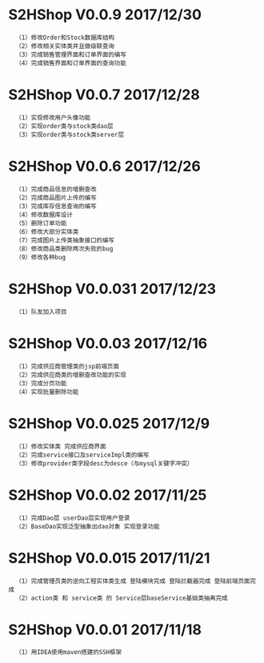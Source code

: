 # S2HShop V0.0.9 2017/12/30
      （1）修改Order和Stock数据库结构
      （2）修改相关实体类并且做级联查询
      （3）完成销售管理界面和订单界面的编写
      （4）完成销售界面和订单界面的查询功能
       
# S2HShop V0.0.7 2017/12/28
      （1）实现修改用户头像功能
      （2）实现order类与stock类dao层
      （3）实现order类与stock类server层
     
# S2HShop V0.0.6 2017/12/26
      （1）完成商品信息的增删查改
      （2）完成商品图片上传的编写
      （3）完成库存信息查询的编写
      （4）修改数据库设计
      （5）删除订单功能
      （6）修改大部分实体类
      （7）完成图片上传类抽象接口的编写
      （8）修改商品类删除两次失败的bug
      （9）修改各种bug
      
# S2HShop V0.0.031 2017/12/23
      （1）队友加入项目
     
# S2HShop V0.0.03 2017/12/16
      （1）完成供应商管理类的jsp前端页面
      （2）完成供应商类的增删查改功能的实现
      （3）完成分页功能
      （4）实现批量删除功能
# S2HShop V0.0.025 2017/12/9
      （1）修改实体类 完成供应商界面
      （2）完成service接口及serviceImpl类的编写 
      （3）修改provider类字段desc为desce（与mysql关键字冲突）
# S2HShop V0.0.02 2017/11/25
      （1）完成Dao层 userDao层实现用户登录 
      （2）BaseDao实现泛型抽象出dao对象 实现登录功能 
  
# S2HShop V0.0.015 2017/11/21
      （1）完成管理员类的逆向工程实体类生成 登陆模块完成 登陆拦截器完成 登陆前端页面完成 
      （2）action类 和 service类 的 Service层baseService基础类抽离完成

# S2HShop V0.0.01 2017/11/18
      （1）用IDEA使用maven搭建的SSH框架


